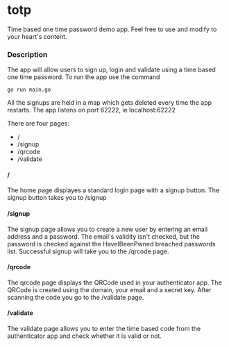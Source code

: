 # totp

Time based one time password demo app. Feel free to use and modify to your heart's content.

### Description

The app will allow users to sign up, login and validate using a time based one time password. To run the app use the command
```
go run main.go
```
All the signups are held in a map which gets deleted every time the app restarts. The app listens on port 62222, ie localhost:62222

There are four pages:  
- /
- /signup
- /qrcode
- /validate

#### /

The home page displayes a standard login page with a signup button. The signup button takes you to /signup

#### /signup

The signup page allows you to create a new user by entering an email address and a password. The email's validity isn't checked, but the password is 
checked against the HaveIBeenPwned breached passwords list. Successful signup will take you to the /qrcode page.

#### /qrcode

The qrcode page displays the QRCode used in your authenticator app. The QRCode is created using the domain, your email and a secret key. After
scanning the code you go to the /validate page.

#### /validate

The validate page allows you to enter the time based code from the authenticator app and check whether it is valid or not.
